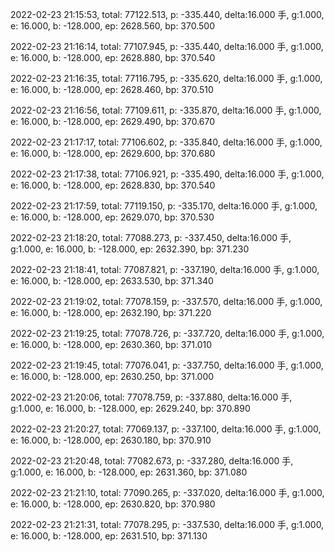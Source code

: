 2022-02-23 21:15:53, total: 77122.513, p: -335.440, delta:16.000 手, g:1.000, e: 16.000, b: -128.000, ep: 2628.560, bp: 370.500

2022-02-23 21:16:14, total: 77107.945, p: -335.440, delta:16.000 手, g:1.000, e: 16.000, b: -128.000, ep: 2628.880, bp: 370.540

2022-02-23 21:16:35, total: 77116.795, p: -335.620, delta:16.000 手, g:1.000, e: 16.000, b: -128.000, ep: 2628.460, bp: 370.510

2022-02-23 21:16:56, total: 77109.611, p: -335.870, delta:16.000 手, g:1.000, e: 16.000, b: -128.000, ep: 2629.490, bp: 370.670

2022-02-23 21:17:17, total: 77106.602, p: -335.840, delta:16.000 手, g:1.000, e: 16.000, b: -128.000, ep: 2629.600, bp: 370.680

2022-02-23 21:17:38, total: 77106.921, p: -335.490, delta:16.000 手, g:1.000, e: 16.000, b: -128.000, ep: 2628.830, bp: 370.540

2022-02-23 21:17:59, total: 77119.150, p: -335.170, delta:16.000 手, g:1.000, e: 16.000, b: -128.000, ep: 2629.070, bp: 370.530

2022-02-23 21:18:20, total: 77088.273, p: -337.450, delta:16.000 手, g:1.000, e: 16.000, b: -128.000, ep: 2632.390, bp: 371.230

2022-02-23 21:18:41, total: 77087.821, p: -337.190, delta:16.000 手, g:1.000, e: 16.000, b: -128.000, ep: 2633.530, bp: 371.340

2022-02-23 21:19:02, total: 77078.159, p: -337.570, delta:16.000 手, g:1.000, e: 16.000, b: -128.000, ep: 2632.190, bp: 371.220

2022-02-23 21:19:25, total: 77078.726, p: -337.720, delta:16.000 手, g:1.000, e: 16.000, b: -128.000, ep: 2630.360, bp: 371.010

2022-02-23 21:19:45, total: 77076.041, p: -337.750, delta:16.000 手, g:1.000, e: 16.000, b: -128.000, ep: 2630.250, bp: 371.000

2022-02-23 21:20:06, total: 77078.759, p: -337.880, delta:16.000 手, g:1.000, e: 16.000, b: -128.000, ep: 2629.240, bp: 370.890

2022-02-23 21:20:27, total: 77069.137, p: -337.100, delta:16.000 手, g:1.000, e: 16.000, b: -128.000, ep: 2630.180, bp: 370.910

2022-02-23 21:20:48, total: 77082.673, p: -337.280, delta:16.000 手, g:1.000, e: 16.000, b: -128.000, ep: 2631.360, bp: 371.080

2022-02-23 21:21:10, total: 77090.265, p: -337.020, delta:16.000 手, g:1.000, e: 16.000, b: -128.000, ep: 2630.820, bp: 370.980

2022-02-23 21:21:31, total: 77078.295, p: -337.530, delta:16.000 手, g:1.000, e: 16.000, b: -128.000, ep: 2631.510, bp: 371.130